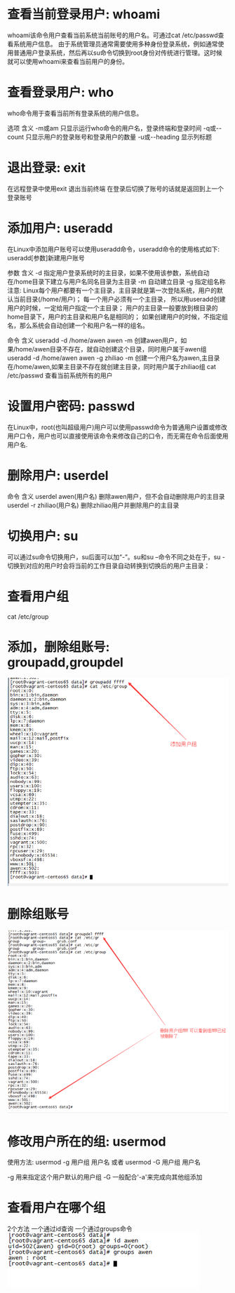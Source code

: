 # 查看当前登录用户: whoami
whoami该命令用户查看当前系统当前账号的用户名。可通过cat /etc/passwd查看系统用户信息。
 由于系统管理员通常需要使用多种身份登录系统，例如通常使用普通用户登录系统，然后再以su命令切换到root身份对传统进行管理。这时候就可以使用whoami来查看当前用户的身份。 

# 查看登录用户: who
who命令用于查看当前所有登录系统的用户信息。

选项	含义
-m或am	只显示运行who命令的用户名，登录终端和登录时间
-q或--count	只显示用户的登录账号和登录用户的数量
-u或--heading	显示列标题

# 退出登录: exit
在远程登录中使用exit 退出当前终端 在登录后切换了账号的话就是返回到上一个登录账号

# 添加用户: useradd
在Linux中添加用户账号可以使用useradd命令，useradd命令的使用格式如下: useradd[参数]新建用户账号

参数	含义
-d	指定用户登录系统时的主目录，如果不使用该参数，系统自动在/home目录下建立与用户名同名目录为主目录
-m	自动建立目录
-g	指定组名称
注意: Linux每个用户都要有一个主目录，主目录就是第一次登陆系统，用户的默认当前目录(/home/用户)； 每一个用户必须有一个主目录，
所以用useradd创建用户的时候，一定给用户指定一个主目录； 用户的主目录一般要放到根目录的home目录下，用户的主目录和用户名是相同的；
 如果创建用户的时候，不指定组名，那么系统会自动创建一个和用户名一样的组名。

命令	含义
useradd -d /home/awen awen -m	创建awen用户，如果/home/awen目录不存在，就自动创建这个目录，同时用户属于awen组
useradd -d /home/awen awen -g zhiliao -m	创建一个用户名为awen,主目录在/home/awen,如果主目录不存在就创建主目录，同时用户属于zhiliao组
cat /etc/passwd	查看当前系统所有的用户

# 设置用户密码: passwd
在Linux中，root(也叫超级用户)用户可以使用passwd命令为普通用户设置或修改用户口令，用户也可以直接使用该命令来修改自己的口令，而无需在命令后面使用用户名. 

# 删除用户: userdel
命令	含义
userdel awen(用户名)	删除awen用户，但不会自动删除用户的主目录
userdel -r zhiliao(用户名)	删除zhiliao用户并删除用户的主目录


# 切换用户: su
可以通过su命令切换用户，su后面可以加“-”。su和su –命令不同之处在于，su -切换到对应的用户时会将当前的工作目录自动转换到切换后的用户主目录：

# 查看用户组
cat /etc/group

# 添加，删除组账号: groupadd,groupdel 
![](/assets/Linux添加删除组账号.png)

# 删除组账号
![](/assets/Linux删除组账号.png)

# 修改用户所在的组: usermod
使用方法: usermod -g 用户组 用户名 或者 usermod -G 用户组 用户名

-g 用来指定这个用户默认的用户组
-G 一般配合'-a'来完成向其他组添加

# 查看用户在哪个组
2个方法 一个通过id查询 一个通过groups命令 
![](/assets/Linux查看用户在哪个组.png)
